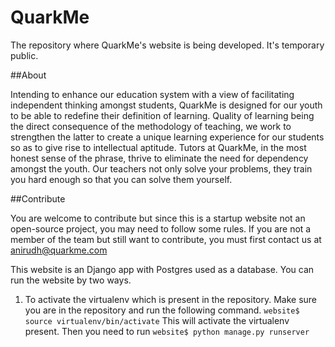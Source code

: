# QuarkMe

The repository where QuarkMe's website is being developed. It's temporary public.

##About

Intending to enhance our education system with a view of facilitating independent thinking amongst students, QuarkMe is designed for our youth to be able to redefine their definition of learning. Quality of learning being the direct consequence of the methodology of teaching, we work to strengthen the latter to create a unique learning experience for our students so as to give rise to intellectual aptitude. Tutors at QuarkMe, in the most honest sense of the phrase, thrive to eliminate the need for dependency amongst the youth. Our teachers not only solve your problems, they train you hard enough so that you can solve them yourself.

##Contribute

You are welcome to contribute but since this is a startup website not an open-source project, you may need to follow some rules.
If you are not a member of the team but still want to contribute, you must first contact us at anirudh@quarkme.com

This website is an Django app with Postgres used as a database. You can run the website by two ways.

1) To activate the virtualenv which is present in the repository. Make sure you are in the repository and run the following command.
    `website$ source virtualenv/bin/activate`
This will activate the virtualenv present. Then you need to run
    `website$ python manage.py runserver`
